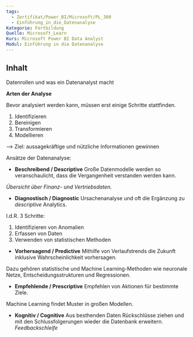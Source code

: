 ```yaml
---
tags:
  - Zertifikat/Power_BI/Microsoft/PL_300
  - Einführung_in_die_Datenanalyse
Kategorie: Fortbildung
Quelle: Microsoft_Learn
Kurs: Microsoft Power BI Data Analyst
Modul: Einführung in die Datenanalyse
---
```

## Inhalt
Datenrollen und was ein Datenanalyst macht

**Arten der Analyse**

Bevor analysiert werden kann, müssen erst einige Schritte stattfinden.
1. Identifizieren
2. Bereinigen
3. Transformieren
4. Modellieren

--> Ziel: aussagekräftige und nützliche Informationen gewinnen

Ansätze der Datenanalyse:

- **Beschreibend / Descriptive**
Große Datenmodelle werden so veranschaulicht, dass die Vergangenheit verstanden werden kann. 

*Übersicht über Finanz- und Vertriebsdaten.*


- **Diagnostisch / Diagnostic**
Ursachenanalyse und oft die Ergänzung zu *descriptive* Analytics. 

I.d.R. 3 Schritte:
1. Identifizieren von Anomalien
2. Erfassen von Daten
3. Verwenden von statistischen Methoden


- **Vorhersagend / Predictive**
Mithilfe von Verlaufstrends die Zukunft inklusive Wahrscheinlichkeit vorhersagen.

Dazu gehören statistische und Machine Learning-Methoden wie neuronale Netze, Entscheidungsstrukturen und Regressionen.


- **Empfehlende / Prescriptive**
Empfehlen von Aktionen für bestimmte Ziele.

Machine Learning findet Muster in großen Modellen.


- **Kognitiv / Cognitive**
Aus besthenden Daten Rückschlüsse ziehen und mit den Schlussfolgerungen wieder die Datenbank erweitern.
*Feedbackschleife*